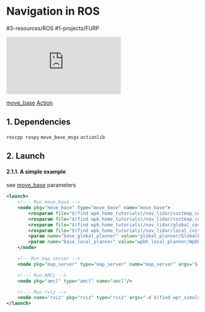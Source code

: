 # Navigation in ROS
#3-resources/ROS #1-projects/FURP 

![Pasted image 20240625210408.png](https://github.com/FURP-2023-2024/Zaihong_Weekly_Log/blob/main/Notes/Pasted%20image%2020240625210408.png.md)

[move_base](https://github.com/FURP-2023-2024/Zaihong_Weekly_Log/blob/main/Notes/move_base.md)
[Action](https://github.com/FURP-2023-2024/Zaihong_Weekly_Log/blob/main/Notes/Action.md)

## 1. Dependencies
`roscpp rospy` `move_base_msgs` `actionlib`

## 2. Launch
#### 2.1.1. A simple example
see [move_base](https://github.com/FURP-2023-2024/Zaihong_Weekly_Log/blob/main/Notes/move_base.md) parameters
```xml
<launch>
    <!--- Run move_base -->
    <node pkg="move_base" type="move_base" name="move_base">
        <rosparam file="$(find wpb_home_tutorials)/nav_lidar/costmap_common_params.yaml" command="load" ns="global_costmap" />
        <rosparam file="$(find wpb_home_tutorials)/nav_lidar/costmap_common_params.yaml" command="load" ns="local_costmap" />
        <rosparam file="$(find wpb_home_tutorials)/nav_lidar/global_costmap_params.yaml" command="load" />
        <rosparam file="$(find wpb_home_tutorials)/nav_lidar/local_costmap_params.yaml" command="load" />
        <param name="base_global_planner" value="global_planner/GlobalPlanner" />
        <param name="base_local_planner" value="wpbh_local_planner/WpbhLocalPlanner" />
    </node>

    <!-- Run map server -->
    <node pkg="map_server" type="map_server" name="map_server" args="$(find wpr_simulation)/maps/map.yaml"/>

    <!--- Run AMCL -->
    <node pkg="amcl" type="amcl" name="amcl"/>

    <!--- Run rviz -->
    <node name="rviz" pkg="rviz" type="rviz" args="-d $(find wpr_simulation)/rviz/nav.rviz"/>
</launch>
```